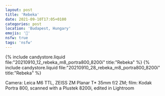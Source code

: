 ```yaml
---
layout: post
title: 'Rebeka'
date: 2021-09-10T17:05+0100
categories: post
location: 'Budapest, Hungary'
emojis: '🔞'
nsfw: true
tags: 'nsfw'
---
```


{% include candystore.liquid file:"20210910_12_rebeka_m8_portra800_8200i" title:"Rebeka" %}
{% include candystore.liquid file:"20210910_28_rebeka_m8_portra800_8200i" title:"Rebeka" %}

Camera: Leica M6 TTL, ZEISS ZM Planar T\* 35mm f/2 ZM; film: Kodak Portra 800, scanned with a Plustek 8200i, edited in Lightroom
